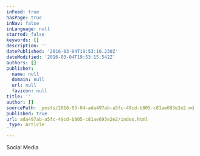 ```yaml
---
inFeed: true
hasPage: true
inNav: false
inLanguage: null
starred: false
keywords: []
description: ''
datePublished: '2016-03-04T19:53:16.230Z'
dateModified: '2016-03-04T19:53:15.542Z'
authors: []
publisher:
  name: null
  domain: null
  url: null
  favicon: null
title: ''
author: []
sourcePath: _posts/2016-03-04-ada497ab-a5fc-49cd-b805-c81ae693e2e2.md
published: true
url: ada497ab-a5fc-49cd-b805-c81ae693e2e2/index.html
_type: Article

---
```

Social Media